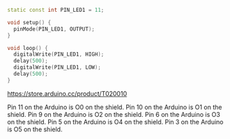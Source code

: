 



```cpp
static const int PIN_LED1 = 11;

void setup() {
  pinMode(PIN_LED1, OUTPUT);
}

void loop() {
  digitalWrite(PIN_LED1, HIGH);
  delay(500);
  digitalWrite(PIN_LED1, LOW);
  delay(500);
}
```

https://store.arduino.cc/product/T020010

Pin 11 on the Arduino is O0 on the shield.
Pin 10 on the Arduino is O1 on the shield.
Pin 9 on the Arduino is O2 on the shield.
Pin 6 on the Arduino is O3 on the shield.
Pin 5 on the Arduino is O4 on the shield.
Pin 3 on the Arduino is O5 on the shield.
